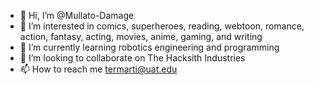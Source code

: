 - 👋 Hi, I’m @Mullato-Damage
- 👀 I’m interested in comics, superheroes, reading, webtoon, romance, action, fantasy, acting, movies, anime, gaming, and writing
- 🌱 I’m currently learning robotics engineering and programming
- 💞️ I’m looking to collaborate on The Hacksith Industries 
- 📫 How to reach me termarti@uat.edu

<!---
Mullato-Damage/Mullato-Damage is a ✨ special ✨ repository because its `README.md` (this file) appears on your GitHub profile.
You can click the Preview link to take a look at your changes.
--->
